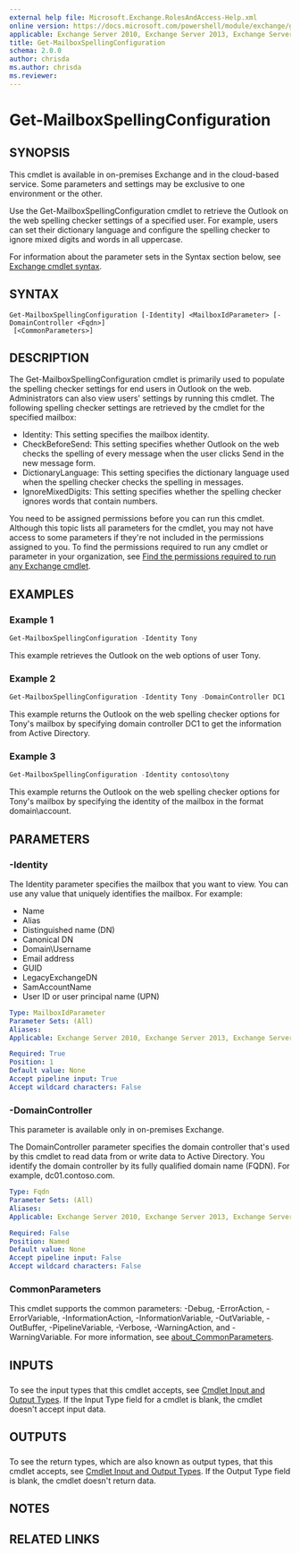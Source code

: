 ```yaml
---
external help file: Microsoft.Exchange.RolesAndAccess-Help.xml
online version: https://docs.microsoft.com/powershell/module/exchange/get-mailboxspellingconfiguration
applicable: Exchange Server 2010, Exchange Server 2013, Exchange Server 2016, Exchange Server 2019, Exchange Online
title: Get-MailboxSpellingConfiguration
schema: 2.0.0
author: chrisda
ms.author: chrisda
ms.reviewer:
---
```


# Get-MailboxSpellingConfiguration

## SYNOPSIS
This cmdlet is available in on-premises Exchange and in the cloud-based service. Some parameters and settings may be exclusive to one environment or the other.

Use the Get-MailboxSpellingConfiguration cmdlet to retrieve the Outlook on the web spelling checker settings of a specified user. For example, users can set their dictionary language and configure the spelling checker to ignore mixed digits and words in all uppercase.

For information about the parameter sets in the Syntax section below, see [Exchange cmdlet syntax](https://docs.microsoft.com/powershell/exchange/exchange-cmdlet-syntax).

## SYNTAX

```
Get-MailboxSpellingConfiguration [-Identity] <MailboxIdParameter> [-DomainController <Fqdn>]
 [<CommonParameters>]
```

## DESCRIPTION
The Get-MailboxSpellingConfiguration cmdlet is primarily used to populate the spelling checker settings for end users in Outlook on the web. Administrators can also view users' settings by running this cmdlet. The following spelling checker settings are retrieved by the cmdlet for the specified mailbox:

- Identity: This setting specifies the mailbox identity.
- CheckBeforeSend: This setting specifies whether Outlook on the web checks the spelling of every message when the user clicks Send in the new message form.
- DictionaryLanguage: This setting specifies the dictionary language used when the spelling checker checks the spelling in messages.
- IgnoreMixedDigits: This setting specifies whether the spelling checker ignores words that contain numbers.

You need to be assigned permissions before you can run this cmdlet. Although this topic lists all parameters for the cmdlet, you may not have access to some parameters if they're not included in the permissions assigned to you. To find the permissions required to run any cmdlet or parameter in your organization, see [Find the permissions required to run any Exchange cmdlet](https://docs.microsoft.com/powershell/exchange/find-exchange-cmdlet-permissions).

## EXAMPLES

### Example 1
```powershell
Get-MailboxSpellingConfiguration -Identity Tony
```

This example retrieves the Outlook on the web options of user Tony.

### Example 2
```powershell
Get-MailboxSpellingConfiguration -Identity Tony -DomainController DC1
```

This example returns the Outlook on the web spelling checker options for Tony's mailbox by specifying domain controller DC1 to get the information from Active Directory.

### Example 3
```powershell
Get-MailboxSpellingConfiguration -Identity contoso\tony
```

This example returns the Outlook on the web spelling checker options for Tony's mailbox by specifying the identity of the mailbox in the format domain\\account.

## PARAMETERS

### -Identity
The Identity parameter specifies the mailbox that you want to view. You can use any value that uniquely identifies the mailbox. For example:

- Name
- Alias
- Distinguished name (DN)
- Canonical DN
- Domain\Username
- Email address
- GUID
- LegacyExchangeDN
- SamAccountName
- User ID or user principal name (UPN)

```yaml
Type: MailboxIdParameter
Parameter Sets: (All)
Aliases:
Applicable: Exchange Server 2010, Exchange Server 2013, Exchange Server 2016, Exchange Server 2019, Exchange Online

Required: True
Position: 1
Default value: None
Accept pipeline input: True
Accept wildcard characters: False
```

### -DomainController
This parameter is available only in on-premises Exchange.

The DomainController parameter specifies the domain controller that's used by this cmdlet to read data from or write data to Active Directory. You identify the domain controller by its fully qualified domain name (FQDN). For example, dc01.contoso.com.

```yaml
Type: Fqdn
Parameter Sets: (All)
Aliases:
Applicable: Exchange Server 2010, Exchange Server 2013, Exchange Server 2016, Exchange Server 2019

Required: False
Position: Named
Default value: None
Accept pipeline input: False
Accept wildcard characters: False
```

### CommonParameters
This cmdlet supports the common parameters: -Debug, -ErrorAction, -ErrorVariable, -InformationAction, -InformationVariable, -OutVariable, -OutBuffer, -PipelineVariable, -Verbose, -WarningAction, and -WarningVariable. For more information, see [about_CommonParameters](https://go.microsoft.com/fwlink/p/?LinkID=113216).

## INPUTS

###  
To see the input types that this cmdlet accepts, see [Cmdlet Input and Output Types](https://go.microsoft.com/fwlink/p/?LinkId=616387). If the Input Type field for a cmdlet is blank, the cmdlet doesn't accept input data.

## OUTPUTS

###  
To see the return types, which are also known as output types, that this cmdlet accepts, see [Cmdlet Input and Output Types](https://go.microsoft.com/fwlink/p/?LinkId=616387). If the Output Type field is blank, the cmdlet doesn't return data.

## NOTES

## RELATED LINKS
